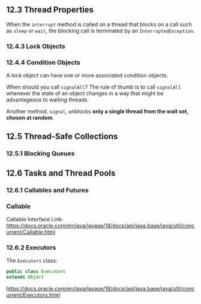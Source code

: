 ## 12.3 Thread Properties

When the `interrupt` method is called on a thread that blocks on a call such as `sleep` or `wait`, the blocking call is terminated by an `InterruptedException`.

### 12.4.3 Lock Objects

### 12.4.4 Condition Objects

A lock object can have one or more associated condition objects.

When should you call `signalAll`? The rule of thumb is to call `signalAll` whenever the state of an object changes in a way that might be advantageous to waiting threads.

Another method, `signal`, unblocks **only a single thread from the wait set, chosen at random**.

## 12.5 Thread-Safe Collections

### 12.5.1 Blocking Queues

## 12.6 Tasks and Thread Pools

### 12.6.1 Callables and Futures

### Callable

Callable Interface Link: https://docs.oracle.com/en/java/javase/18/docs/api/java.base/java/util/concurrent/Callable.html

### 12.6.2 Executors

The `Executors` class:

```Java
public class Executors
extends Object
```

https://docs.oracle.com/en/java/javase/18/docs/api/java.base/java/util/concurrent/Executors.html
